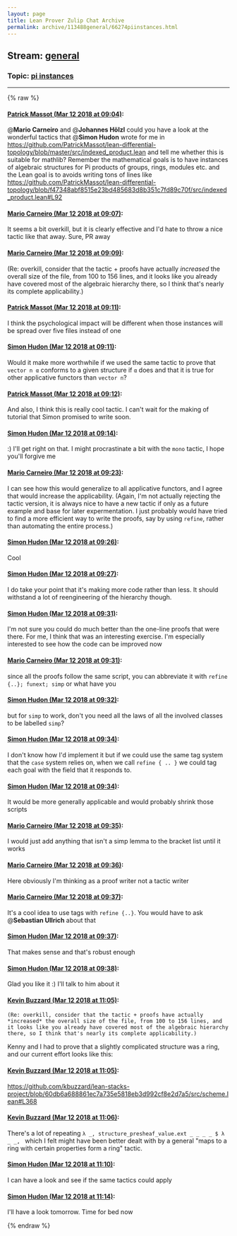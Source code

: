 ```yaml
---
layout: page
title: Lean Prover Zulip Chat Archive 
permalink: archive/113488general/66274piinstances.html
---
```


## Stream: [general](index.html)
### Topic: [pi instances](66274piinstances.html)

---


{% raw %}
#### [ Patrick Massot (Mar 12 2018 at 09:04)](https://leanprover.zulipchat.com/#narrow/stream/113488-general/topic/pi%20instances/near/123598593):
@**Mario Carneiro** and @**Johannes Hölzl** could you have a look at the wonderful tactics that @**Simon Hudon** wrote for me in https://github.com/PatrickMassot/lean-differential-topology/blob/master/src/indexed_product.lean and tell me whether this is suitable for mathlib? Remember the mathematical goals is to have instances of algebraic structures for Pi products of groups, rings, modules etc. and the Lean goal is to avoids writing tons of lines like https://github.com/PatrickMassot/lean-differential-topology/blob/f47348abf8515e23bd485683d8b351c7fd89c70f/src/indexed_product.lean#L92

#### [ Mario Carneiro (Mar 12 2018 at 09:07)](https://leanprover.zulipchat.com/#narrow/stream/113488-general/topic/pi%20instances/near/123598652):
It seems a bit overkill, but it is clearly effective and I'd hate to throw a nice tactic like that away. Sure, PR away

#### [ Mario Carneiro (Mar 12 2018 at 09:09)](https://leanprover.zulipchat.com/#narrow/stream/113488-general/topic/pi%20instances/near/123598704):
(Re: overkill, consider that the tactic + proofs have actually *increased* the overall size of the file, from 100 to 156 lines, and it looks like you already have covered most of the algebraic hierarchy there, so I think that's nearly its complete applicability.)

#### [ Patrick Massot (Mar 12 2018 at 09:11)](https://leanprover.zulipchat.com/#narrow/stream/113488-general/topic/pi%20instances/near/123598754):
I think the psychological impact will be different when those instances will be spread over five files instead of one

#### [ Simon Hudon (Mar 12 2018 at 09:11)](https://leanprover.zulipchat.com/#narrow/stream/113488-general/topic/pi%20instances/near/123598756):
Would it make more worthwhile if we used the same tactic to prove that `vector n α` conforms to a given structure if `α` does and that it is true for other applicative functors than `vector n`?

#### [ Patrick Massot (Mar 12 2018 at 09:12)](https://leanprover.zulipchat.com/#narrow/stream/113488-general/topic/pi%20instances/near/123598797):
And also, I think this is really cool tactic. I can't wait for the making of tutorial that Simon promised to write soon.

#### [ Simon Hudon (Mar 12 2018 at 09:14)](https://leanprover.zulipchat.com/#narrow/stream/113488-general/topic/pi%20instances/near/123598844):
:) I'll get right on that. I might procrastinate a bit with the `mono` tactic, I hope you'll forgive me

#### [ Mario Carneiro (Mar 12 2018 at 09:23)](https://leanprover.zulipchat.com/#narrow/stream/113488-general/topic/pi%20instances/near/123599072):
I can see how this would generalize to all applicative functors, and I agree that would increase the applicability. (Again, I'm not actually rejecting the tactic version, it is always nice to have a new tactic if only as a future example and base for later expermentation. I just probably would have tried to find a more efficient way to write the proofs, say by using `refine`, rather than automating the entire process.)

#### [ Simon Hudon (Mar 12 2018 at 09:26)](https://leanprover.zulipchat.com/#narrow/stream/113488-general/topic/pi%20instances/near/123599166):
Cool

#### [ Simon Hudon (Mar 12 2018 at 09:27)](https://leanprover.zulipchat.com/#narrow/stream/113488-general/topic/pi%20instances/near/123599179):
I do take your point that it's making more code rather than less. It should withstand a lot of reengineering of the hierarchy though.

#### [ Simon Hudon (Mar 12 2018 at 09:31)](https://leanprover.zulipchat.com/#narrow/stream/113488-general/topic/pi%20instances/near/123599286):
I'm not sure you could do much better than the one-line proofs that were there. For me, I think that was an interesting exercise. I'm especially interested to see how the code can be improved now

#### [ Mario Carneiro (Mar 12 2018 at 09:31)](https://leanprover.zulipchat.com/#narrow/stream/113488-general/topic/pi%20instances/near/123599296):
since all the proofs follow the same script, you can abbreviate it with `refine {..}; funext; simp` or what have you

#### [ Simon Hudon (Mar 12 2018 at 09:32)](https://leanprover.zulipchat.com/#narrow/stream/113488-general/topic/pi%20instances/near/123599342):
but for `simp` to work, don't you need all the laws of all the involved classes to be labelled `simp`?

#### [ Simon Hudon (Mar 12 2018 at 09:34)](https://leanprover.zulipchat.com/#narrow/stream/113488-general/topic/pi%20instances/near/123599395):
I don't know how I'd implement it but if we could use the same tag system that the `case` system relies on, when we call `refine { .. }` we could tag each goal with the field that it responds to.

#### [ Simon Hudon (Mar 12 2018 at 09:34)](https://leanprover.zulipchat.com/#narrow/stream/113488-general/topic/pi%20instances/near/123599401):
It would be more generally applicable and would probably shrink those scripts

#### [ Mario Carneiro (Mar 12 2018 at 09:35)](https://leanprover.zulipchat.com/#narrow/stream/113488-general/topic/pi%20instances/near/123599413):
I would just add anything that isn't a simp lemma to the bracket list until it works

#### [ Mario Carneiro (Mar 12 2018 at 09:36)](https://leanprover.zulipchat.com/#narrow/stream/113488-general/topic/pi%20instances/near/123599458):
Here obviously I'm thinking as a proof writer not a tactic writer

#### [ Mario Carneiro (Mar 12 2018 at 09:37)](https://leanprover.zulipchat.com/#narrow/stream/113488-general/topic/pi%20instances/near/123599468):
It's a cool idea to use tags with `refine {..}`. You would have to ask @**Sebastian Ullrich** about that

#### [ Simon Hudon (Mar 12 2018 at 09:37)](https://leanprover.zulipchat.com/#narrow/stream/113488-general/topic/pi%20instances/near/123599469):
That makes sense and that's robust enough

#### [ Simon Hudon (Mar 12 2018 at 09:38)](https://leanprover.zulipchat.com/#narrow/stream/113488-general/topic/pi%20instances/near/123599510):
Glad you like it :) I'll talk to him about it

#### [ Kevin Buzzard (Mar 12 2018 at 11:05)](https://leanprover.zulipchat.com/#narrow/stream/113488-general/topic/pi%20instances/near/123601977):
```quote
(Re: overkill, consider that the tactic + proofs have actually *increased* the overall size of the file, from 100 to 156 lines, and it looks like you already have covered most of the algebraic hierarchy there, so I think that's nearly its complete applicability.)
```
Kenny and I had to prove that a slightly complicated structure was a ring, and our current effort looks like this:

#### [ Kevin Buzzard (Mar 12 2018 at 11:05)](https://leanprover.zulipchat.com/#narrow/stream/113488-general/topic/pi%20instances/near/123601978):
https://github.com/kbuzzard/lean-stacks-project/blob/60db6a688861ec7a735e5818eb3d992cf8e2d7a5/src/scheme.lean#L368

#### [ Kevin Buzzard (Mar 12 2018 at 11:06)](https://leanprover.zulipchat.com/#narrow/stream/113488-general/topic/pi%20instances/near/123602037):
There's a lot of repeating `λ _, structure_presheaf_value.ext _ _ _ _ $ λ _ _, ` which I felt might have been better dealt with by a general "maps to a ring with certain properties form a ring" tactic.

#### [ Simon Hudon (Mar 12 2018 at 11:10)](https://leanprover.zulipchat.com/#narrow/stream/113488-general/topic/pi%20instances/near/123602167):
I can have a look and see if the same tactics could apply

#### [ Simon Hudon (Mar 12 2018 at 11:14)](https://leanprover.zulipchat.com/#narrow/stream/113488-general/topic/pi%20instances/near/123602301):
I'll have a look tomorrow. Time for bed now


{% endraw %}
